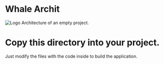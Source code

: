# Whale Archit
![Logo](https://whale-repo.github.io/statics/images/whale-rd.png)
Architecture of an empty project.
# Copy this directory into your project. 
Just modify the files with the code inside to build the application.

